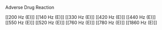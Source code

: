 Adverse Drug Reaction

[[200 Hz (E)]]
[[140 Hz (E)]]
[[330 Hz (E)]]
[[420 Hz (E)]]
[[440 Hz (E)]]
[[550 Hz (E)]]
[[520 Hz (E)]]
[[760 Hz (E)]]
[[780 Hz (E)]]
[[1860 Hz (E)]]
